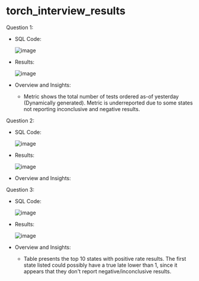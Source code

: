 # torch_interview_results

Question 1:
* SQL Code:

  ![image](https://user-images.githubusercontent.com/50384121/167302319-17f22772-acfd-4873-b354-65abae3eac4b.png)
* Results:
 
  ![image](https://user-images.githubusercontent.com/50384121/167302511-3275a7db-e02b-427a-8e96-192a8f8a3e6b.png)

* Overview and Insights:
  * Metric shows the total number of tests ordered as-of yesterday (Dynamically generated). Metric is underreported due to some states not reporting inconclusive and negative results.

 Question 2:
* SQL Code: 

  ![image](https://user-images.githubusercontent.com/50384121/167302345-32a8a103-0259-4c77-8954-b51e7bc74813.png)
* Results:

  ![image](https://user-images.githubusercontent.com/50384121/167302416-3f8a5ae2-55d7-4cbf-bb09-94c31e5d4dc4.png)
  
* Overview and Insights:

Question 3:
* SQL Code:

  ![image](https://user-images.githubusercontent.com/50384121/167302645-f0b2432f-40fa-4365-b1b7-0b81defa8b5d.png)


* Results:

  ![image](https://user-images.githubusercontent.com/50384121/167302632-80b65694-8e1c-4174-8a0b-d2c2d943d814.png)

* Overview and Insights:
  *  Table presents the top 10 states with positive rate results. The first state listed could possibly have a true late lower than 1, since it appears that they don't report negative/inconclusive results.
